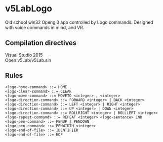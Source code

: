 # v5LabLogo
Old school win32 Opengl3 app controlled by Logo commands. 
Designed with voice commands in mind, and VR.

## Compilation directives
Visual Studio 2015  
Open v5Lab/v5Lab.sln

## Rules
```
<logo-home-command> ::= HOME  
<logo-clear-command> ::= CLEAR  
<logo-move-command> ::= MOVETO <integer> , <integer>  
<logo-direction-command> ::= FORWARD <integer> | BACK <integer>  
<logo-direction-command> ::= LEFT <integer> | RIGHT <integer>  
<logo-direction-command> ::= UP <integer> | DOWN <integer>  
<logo-direction-command> ::= ROLLRIGHT <integer> | ROLLLEFT <integer>  
<logo-repeat-command> ::= REPEAT <integer> <logo-sentence> END  
<logo-pen-command> ::= PENUP | PENDOWN  
<logo-pen-command> ::= PENWIDTH <integer>  
<logo-end-of-file> ::= IDENTIFIER  
<logo-end-of-file> ::= EOF 
```

